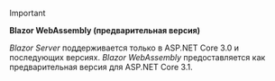 ---
---
> [!IMPORTANT]
> **Blazor WebAssembly (предварительная версия)**
>
> *Blazor Server* поддерживается только в ASP.NET Core 3.0 и последующих версиях. *Blazor WebAssembly* предоставляется как предварительная версия для ASP.NET Core 3.1.
